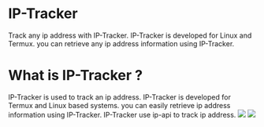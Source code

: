# IP-Tracker
Track any ip address with IP-Tracker. IP-Tracker is developed for Linux and Termux. you can retrieve any ip address information using IP-Tracker. 
# What is IP-Tracker ?
IP-Tracker is used to track an ip address. IP-Tracker is developed for Termux and Linux based systems. you can easily retrieve ip address information using IP-Tracker. IP-Tracker use ip-api to track ip address.
<img src="https://github.com/anonymousproo/IP-Tracker/blob/main/scr/ip%20tracker0.png">
<img src="https://github.com/anonymousproo/IP-Tracker/blob/main/scr/ip%20tracker1.png">

